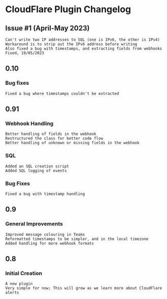 # CloudFlare Plugin Changelog
## Issue #1 (April-May 2023)
    Can't write two IP addresses to SQL (one is IPv6, the other is IPv4)
    Workaround is to strip out the IPv6 address before writing
    Also fixed a bug with timestamps, and extracting fields from webhooks
    Fixed, 19/05/2023
    

## 0.10
### Bug fixes
    Fixed a bug where timestamps couldn't be extracted


## 0.91
### Webhook Handling
    Better handling of fields in the webhook
    Restructured the class for better code flow
    Better handling of unknown or missing fields in the webhook
    
### SQL
    Added an SQL creation script
    Added SQL logging of events
    
### Bug Fixes
    Fixed a bug with timestamp handling


## 0.9
### General Improvements
    Improved message colouring in Teams
    Reformatted timestamps to be simpler, and in the local timezone
    Added handling for more webhook formats
    

## 0.8
### Initial Creation
    A new plugin
    Very simple for now; This will grow as we learn more about CloudFlare alerts
    
